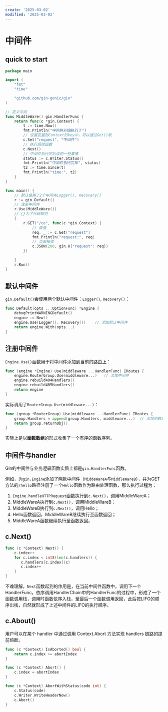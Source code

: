 ```yaml
---
create: '2025-03-02'
modified: '2025-03-02'
---
```


# 中间件

## quick to start

```go
package main

import (
    "fmt"
    "time"

    "github.com/gin-gonic/gin"
)

// 定义中间
func MiddleWare() gin.HandlerFunc {
    return func(c *gin.Context) {
        t := time.Now()
        fmt.Println("中间件开始执行了")
        // 设置变量到Context的key中，可以通过Get()取
        c.Set("request", "中间件")
        // 执行后续函数
        c.Next()
        // 中间件执行完后续的一些事情
        status := c.Writer.Status()
        fmt.Println("中间件执行完毕", status)
        t2 := time.Since(t)
        fmt.Println("time:", t2)
    }
}

func main() {
    // 默认使用了2个中间件Logger(), Recovery()
    r := gin.Default()
    // 注册中间件
    r.Use(MiddleWare())
    // {}为了代码规范
    {
        r.GET("/ce", func(c *gin.Context) {
            // 取值
            req, _ := c.Get("request")
            fmt.Println("request:", req)
            // 页面接收
            c.JSON(200, gin.H{"request": req})
        })

    }
    r.Run()
}
```

## 默认中间件

`gin.Default()`会使用两个默认中间件：`Logger()`, `Recovery()`：

```go
func Default(opts ...OptionFunc) *Engine {
    debugPrintWARNINGDefault()
    engine := New()
    engine.Use(Logger(), Recovery())	// 添加默认中间件
    return engine.With(opts...)
}
```

## 注册中间件

`Engine.Use()`函数用于将中间件添加到当前的路由上：

```go
func (engine *Engine) Use(middleware ...HandlerFunc) IRoutes {
	engine.RouterGroup.Use(middleware...)	// 添加中间件
	engine.rebuild404Handlers()
	engine.rebuild405Handlers()
	return engine
}
```

实际调用了`RouterGroup.Use(middleware...)`：

```go
func (group *RouterGroup) Use(middleware ...HandlerFunc) IRoutes {
	group.Handlers = append(group.Handlers, middleware...)	// 添加到数组中
	return group.returnObj()
}
```

实际上是以**函数数组**的形式收集了一个有序的函数序列。

## 中间件与handler

Gin的中间件与业务逻辑函数实质上都是`gin.HandlerFunc`函数。

例如，为`gin.Engine`添加了两款中间件（`MiddeWareA`与`MiddleWareB`），并为GET方法的`/hello`路径注册了一个`Hello`函数作为路由处理函数，那么执行过程为：

1. `Engine.handleHTTPRequest`函数执行到`c.Next()`，调用MiddleWareA；
2. MiddleWareA执行到`c.Next()`，调用MiddleWareB；
3. MiddleWareB执行到`c.Next()`，调用Hello；
4. Hello函数返回，MiddleWareB继续执行至函数返回；
5. MiddleWareA函数继续执行至函数返回。

## c.Next()

```go
func (c *Context) Next() {
    c.index++
    for c.index < int8(len(c.handlers)) {
       c.handlers[c.index](c)
       c.index++
    }
}
```

不难理解，`Next`函数起到的作用是，在当前中间件函数中，调用下一个HandlerFunc。依序调用HandlerChain中的HandlerFunc的过程中，形成了一个函数调用栈，调用时函数依序入栈，至最后一个函数调用返回，此后按LIFO的顺序出栈，自然就形成了上述中间件的LIFO的执行顺序。

## c.About()

用户可以在某个 handler 中通过调用 Context.Abort 方法实现 handlers 链路的提前熔断。

```go
func (c *Context) IsAborted() bool {
	return c.index >= abortIndex
}

func (c *Context) Abort() {
	c.index = abortIndex
}

func (c *Context) AbortWithStatus(code int) {
	c.Status(code)
	c.Writer.WriteHeaderNow()
	c.Abort()
}
```
